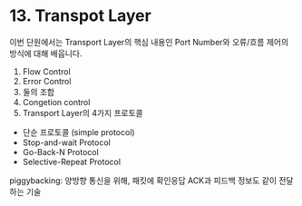 # 13. Transpot Layer

이번 단원에서는 Transport Layer의 핵심 내용인 Port Number와 오류/흐름 제어의 방식에 대해 배웁니다.
1. Flow Control
2. Error Control
3. 둘의 조합
4. Congetion control
5. Transport Layer의 4가지 프로토콜
- 단순 프로토콜 (simple protocol)
- Stop-and-wait Protocol
- Go-Back-N Protocol
- Selective-Repeat Protocol


piggybacking: 양방향 통신을 위해, 패킷에 확인응답 ACK과 피드백 정보도 같이 전달하는 기술
